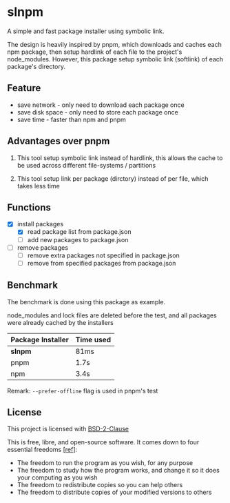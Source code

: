 # slnpm

A simple and fast package installer using symbolic link.

The design is heavily inspired by pnpm, which downloads and caches each npm package, then setup hardlink of each file to the project's node_modules.
However, this package setup symbolic link (softlink) of each package's directory.

## Feature

- save network - only need to download each package once
- save disk space - only need to store each package once
- save time - faster than npm and pnpm

## Advantages over pnpm

1. This tool setup symbolic link instead of hardlink, this allows the cache to be used across different file-systems / partitions

2. This tool setup link per package (dirctory) instead of per file, which takes less time

## Functions

- [x] install packages
  - [x] read package list from package.json
  - [ ] add new packages to package.json
- [ ] remove packages
  - [ ] remove extra packages not specified in package.json
  - [ ] remove from specified packages from package.json

## Benchmark

The benchmark is done using this package as example.

node_modules and lock files are deleted before the test, and all packages were already cached by the installers

| Package Installer | Time used |
| ----------------- | --------- |
| **slnpm**         | 81ms      |
| pnpm              | 1.7s      |
| npm               | 3.4s      |

Remark: `--prefer-offline` flag is used in pnpm's test

## License

This project is licensed with [BSD-2-Clause](./LICENSE)

This is free, libre, and open-source software. It comes down to four essential freedoms [[ref]](https://seirdy.one/2021/01/27/whatsapp-and-the-domestication-of-users.html#fnref:2):

- The freedom to run the program as you wish, for any purpose
- The freedom to study how the program works, and change it so it does your computing as you wish
- The freedom to redistribute copies so you can help others
- The freedom to distribute copies of your modified versions to others

